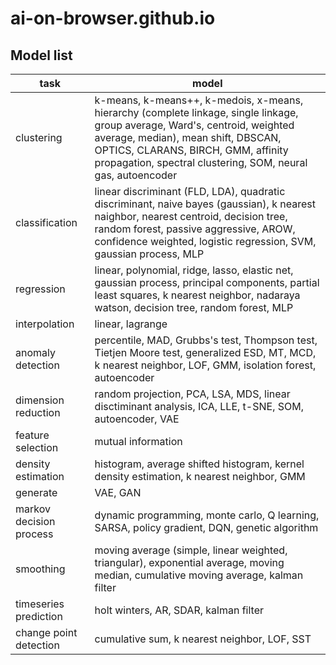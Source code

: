 # ai-on-browser.github.io

## Model list

| task | model |
|------|-------|
| clustering | k-means, k-means++, k-medois, x-means, hierarchy (complete linkage, single linkage, group average, Ward's, centroid, weighted average, median), mean shift, DBSCAN, OPTICS, CLARANS, BIRCH, GMM, affinity propagation, spectral clustering, SOM, neural gas, autoencoder |
| classification | linear discriminant (FLD, LDA), quadratic discriminant, naive bayes (gaussian), k nearest naighbor, nearest centroid, decision tree, random forest, passive aggressive, AROW, confidence weighted, logistic regression, SVM, gaussian process, MLP |
| regression | linear, polynomial, ridge, lasso, elastic net, gaussian process, principal components, partial least squares, k nearest neighbor, nadaraya watson, decision tree, random forest, MLP |
| interpolation | linear, lagrange |
| anomaly detection | percentile, MAD, Grubbs's test, Thompson test, Tietjen Moore test, generalized ESD, MT, MCD, k nearest neighbor, LOF, GMM, isolation forest, autoencoder |
| dimension reduction | random projection, PCA, LSA, MDS, linear disctiminant analysis, ICA, LLE, t-SNE, SOM, autoencoder, VAE |
| feature selection | mutual information |
| density estimation | histogram, average shifted histogram, kernel density estimation, k nearest neighbor, GMM |
| generate | VAE, GAN |
| markov decision process | dynamic programming, monte carlo, Q learning, SARSA, policy gradient, DQN, genetic algorithm |
| smoothing | moving average (simple, linear weighted, triangular), exponential average, moving median, cumulative moving average, kalman filter |
| timeseries prediction | holt winters, AR, SDAR, kalman filter |
| change point detection | cumulative sum, k nearest neighbor, LOF, SST |
